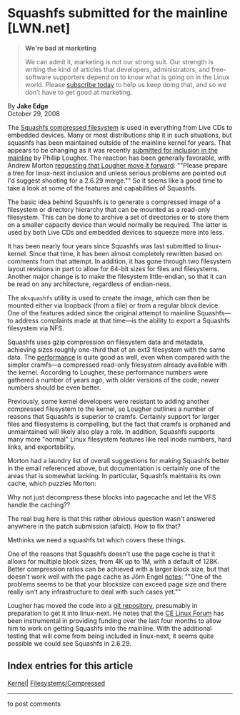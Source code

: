 # Squashfs submitted for the mainline [LWN.net]

> **We're bad at marketing**
> 
> We can admit it, marketing is not our strong suit. Our strength is writing the kind of articles that developers, administrators, and free-software supporters depend on to know what is going on in the Linux world. Please [subscribe today](/Promo/nsn-bad/subscribe) to help us keep doing that, and so we don’t have to get good at marketing. 

By **Jake Edge**  
October 29, 2008 

The [Squashfs compressed filesystem](http://squashfs.sourceforge.net/) is used in everything from Live CDs to embedded devices. Many or most distributions ship it in such situations, but squashfs has been maintained outside of the mainline kernel for years. That appears to be changing as it was recently [submitted for inclusion in the mainline](http://lwn.net/Articles/305058/) by Phillip Lougher. The reaction has been generally favorable, with Andrew Morton [requesting that Lougher move it forward](/Articles/305128/): ""Please prepare a tree for linux-next inclusion and unless serious problems are pointed out I'd suggest shooting for a 2.6.29 merge."" So it seems like a good time to take a look at some of the features and capabilities of Squashfs. 

The basic idea behind Squashfs is to generate a compressed image of a filesystem or directory hierarchy that can be mounted as a read-only filesystem. This can be done to archive a set of directories or to store them on a smaller capacity device than would normally be required. The latter is used by both Live CDs and embedded devices to squeeze more into less. 

It has been nearly four years since Squashfs was last submitted to linux-kernel. Since that time, it has been almost completely rewritten based on comments from that attempt. In addition, it has gone through two filesystem layout revisions in part to allow for 64-bit sizes for files and filesystems. Another major change is to make the filesystem little-endian, so that it can be read on any architecture, regardless of endian-ness. 

The `mksquashfs` utility is used to create the image, which can then be mounted either via loopback (from a file) or from a regular block device. One of the features added since the original attempt to mainline Squashfs—to address complaints made at that time—is the ability to export a Squashfs filesystem via NFS. 

Squashfs uses gzip compression on filesystem data and metadata, achieving sizes roughly one-third that of an ext3 filesystem with the same data. The [performance](http://tree.celinuxforum.org/CelfPubWiki/SquashFsComparisons) is quite good as well, even when compared with the simpler cramfs—a compressed read-only filesystem already available with the kernel. According to Lougher, these performance numbers were gathered a number of years ago, with older versions of the code; newer numbers should be even better. 

Previously, some kernel developers were resistant to adding another compressed filesystem to the kernel, so Lougher outlines a number of reasons that Squashfs is superior to cramfs. Certainly support for larger files and filesystems is compelling, but the fact that cramfs is orphaned and unmaintained will likely also play a role. In addition, Squashfs supports many more "normal" Linux filesystem features like real inode numbers, hard links, and exportability. 

Morton had a laundry list of overall suggestions for making Squashfs better in the email referenced above, but documentation is certainly one of the areas that is somewhat lacking. In particular, Squashfs maintains its own cache, which puzzles Morton: 

Why not just decompress these blocks into pagecache and let the VFS handle the caching?? 

The real bug here is that this rather obvious question wasn't answered anywhere in the patch submission (afaict). How to fix that? 

Methinks we need a squashfs.txt which covers these things. 

One of the reasons that Squashfs doesn't use the page cache is that it allows for multiple block sizes, from 4K up to 1M, with a default of 128K. Better compression ratios can be achieved with a larger block size, but that doesn't work well with the page cache as Jörn Engel [notes](/Articles/305133/): ""One of the problems seems to be that your blocksize can exceed page size and there really isn't any infrastructure to deal with such cases yet."" 

Lougher has moved the code into a [git repository](http://git.kernel.org/?p=linux/kernel/git/pkl/squashfs-2.6.git;a=summary), presumably in preparation to get it into linux-next. He notes that the [CE Linux Forum](http://celinuxforum.org/) has been instrumental in providing funding over the last four months to allow him to work on getting Squashfs into the mainline. With the additional testing that will come from being included in linux-next, it seems quite possible we could see Squashfs in 2.6.29. 

  
Index entries for this article  
---  
[Kernel](/Kernel/Index)| [Filesystems/Compressed](/Kernel/Index#Filesystems-Compressed)  
  


* * *

to post comments 
